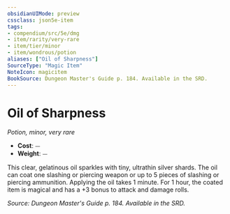 ```yaml
---
obsidianUIMode: preview
cssclass: json5e-item
tags:
- compendium/src/5e/dmg
- item/rarity/very-rare
- item/tier/minor
- item/wondrous/potion
aliases: ["Oil of Sharpness"]
SourceType: "Magic Item"
NoteIcon: magicitem
BookSource: Dungeon Master's Guide p. 184. Available in the SRD.
---
```

# Oil of Sharpness
*Potion, minor, very rare*  

- **Cost**: ⏤
- **Weight**: ⏤

This clear, gelatinous oil sparkles with tiny, ultrathin silver shards. The oil can coat one slashing or piercing weapon or up to 5 pieces of slashing or piercing ammunition. Applying the oil takes 1 minute. For 1 hour, the coated item is magical and has a +3 bonus to attack and damage rolls.

*Source: Dungeon Master's Guide p. 184. Available in the SRD.*